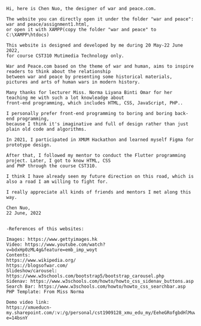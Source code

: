 
	Hi, here is Chen Nuo, the designer of war and peace.com.

	The website you can directly open it under the folder "war and peace": war and peace/assignment1.html,
	or open it with XAMPP(copy the folder "war and peace" to C:\XAMPP\htdocs)

	This website is designed and developed by me during 20 May-22 June 2022,
	for course CST310 Mutimedia Technology only.

	War and Peace.com based on the theme of war and human, aims to inspire readers to think about the relationship 
	between war and peace by presenting some historical materials, pictures and arts of human wars in modern history.

	Many thanks for lecturer Miss. Norma Liyana Binti Omar for her teaching me with such a lot knowleadge about 
	front-end programming, which includes HTML, CSS, JavaScript, PHP..

	I personally prefer front-end programming to boring and boring back-end programming,
	because I think it's imaginative and full of design rather than just plain old code and algorithms. 

	In 2021, I participated in XMUM Hackathon and learned myself Figma for prototype design.

	After that, I followed my mentor to conduct the Flutter programming project. Later, I got to know HTML, CSS
	and PHP through the course CST310. 
	
	I think I have already seen my future direction on this road, which is also a road I am willing to fight for.
	
	I really appreciate all kinds of friends and mentors I met along this way.

	Chen Nuo,
	22 June, 2022


	-References of this websites:

	Images: https://www.gettyimages.hk
	Video: https://www.youtube.com/watch?v=bdxHp0zML4g&feature=emb_imp_woyt
	Contents: 
	https://www.wikipedia.org/
	https://blogsofwar.com/
	Slideshow/carousel: https://www.w3schools.com/bootstrap5/bootstrap_carousel.php
	Sidenav: https://www.w3schools.com/howto/howto_css_sidenav_buttons.asp
	Search Bar: https://www.w3schools.com/howto/howto_css_searchbar.asp
	PHP Template: From Miss Norma

	Demo video link:
	https://xmueducn-my.sharepoint.com/:v:/g/personal/cst1909128_xmu_edu_my/EeheGRofgbdHlMuwxBPFIS8Bnfvq3NMUoaGuGlzZrVAe5A?e=14bsnY
